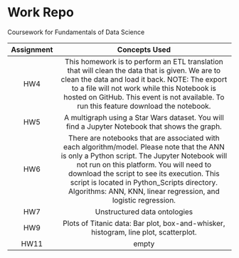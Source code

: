 # Work Repo
Coursework for Fundamentals of Data Science

**Assignment**|**Concepts Used**
:-----:|:-----:
HW4 | This homework is to perform an ETL translation that will clean the data that is given. We are to clean the data and load it back. NOTE: The export to a file will not work while this Notebook is hosted on GitHub. This event is not available. To run this feature download the notebook. 
HW5 | A multigraph using a Star Wars dataset. You will find a Jupyter Notebook that shows the graph.
HW6 |There are notebooks that are associated with each algorithm/model. Please note that the ANN is only a Python script. The Jupyter Notebook will not run on this platform. You will need to download the script to see its execution. This script is located in Python_Scripts directory. Algorithms: ANN, KNN, linear regression, and logistic regression.
HW7 | Unstructured data ontologies
HW9 | Plots of Titanic data: Bar plot, box-and-whisker, histogram, line plot, scatterplot.
HW11 | empty
